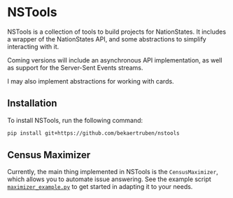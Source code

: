 # NSTools

NSTools is a collection of tools to build projects for NationStates. It includes a wrapper of the NationStates API, and some abstractions to simplify interacting with it.

Coming versions will include an asynchronous API implementation, as well as support for the Server-Sent Events streams.

I may also implement abstractions for working with cards.

## Installation

To install NSTools, run the following command:

```sh
pip install git+https://github.com/bekaertruben/nstools
```

## Census Maximizer

Currently, the main thing implemented in NSTools is the `CensusMaximizer`, which allows you to automate issue answering. See the example script [`maximizer_example.py`](examples/maximizer_example.py) to get started in adapting it to your needs.